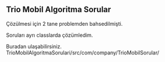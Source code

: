 ## Trio Mobil Algoritma Sorular

Çözülmesi için 2 tane problemden bahsedilmişti.

Soruları ayrı classlarda çözümledim.

Buradan ulaşabilirsiniz.
TrioMobilAlgoritmaSorulari/src/com/company/TrioMobilSorular/

